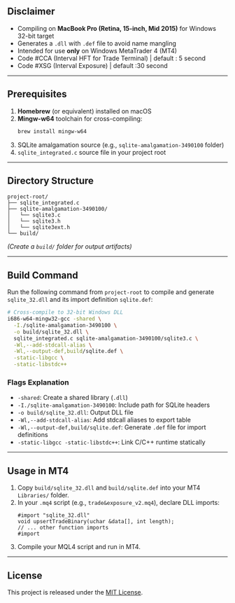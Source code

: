 ## Disclaimer

- Compiling on **MacBook Pro (Retina, 15-inch, Mid 2015)** for Windows 32-bit target
- Generates a `.dll` with `.def` file to avoid name mangling
- Intended for use **only** on Windows MetaTrader 4 (MT4)
- Code #CCA (Interval HFT for Trade Terminal) | default : 5 second
- Code #XSG (Interval Exposure) | default :30 second
---

## Prerequisites

1. **Homebrew** (or equivalent) installed on macOS
2. **Mingw-w64** toolchain for cross-compiling:
   ```sh
   brew install mingw-w64
   ```
3. SQLite amalgamation source (e.g., `sqlite-amalgamation-3490100` folder)
4. `sqlite_integrated.c` source file in your project root

---

## Directory Structure

```text
project-root/
├── sqlite_integrated.c
├── sqlite-amalgamation-3490100/
│   └── sqlite3.c
│   └── sqlite3.h
│   └── sqlite3ext.h
└── build/
```

*(Create a `build/` folder for output artifacts)*

---

## Build Command

Run the following command from `project-root` to compile and generate `sqlite_32.dll` and its import definition `sqlite.def`:

```sh
# Cross-compile to 32-bit Windows DLL
i686-w64-mingw32-gcc -shared \
  -I./sqlite-amalgamation-3490100 \
  -o build/sqlite_32.dll \
  sqlite_integrated.c sqlite-amalgamation-3490100/sqlite3.c \
  -Wl,--add-stdcall-alias \
  -Wl,--output-def,build/sqlite.def \
  -static-libgcc \
  -static-libstdc++
```

### Flags Explanation

- `-shared`: Create a shared library (`.dll`)
- `-I./sqlite-amalgamation-3490100`: Include path for SQLite headers
- `-o build/sqlite_32.dll`: Output DLL file
- `-Wl,--add-stdcall-alias`: Add stdcall aliases to export table
- `-Wl,--output-def,build/sqlite.def`: Generate `.def` file for import definitions
- `-static-libgcc -static-libstdc++`: Link C/C++ runtime statically

---

## Usage in MT4

1. Copy `build/sqlite_32.dll` and `build/sqlite.def` into your MT4 `Libraries/` folder.
2. In your `.mq4` script (e.g., `trade&exposure_v2.mq4`), declare DLL imports:
   ```mql4
   #import "sqlite_32.dll"
   void upsertTradeBinary(uchar &data[], int length);
   // ... other function imports
   #import
   ```
3. Compile your MQL4 script and run in MT4.

---

## License

This project is released under the [MIT License](LICENSE).
